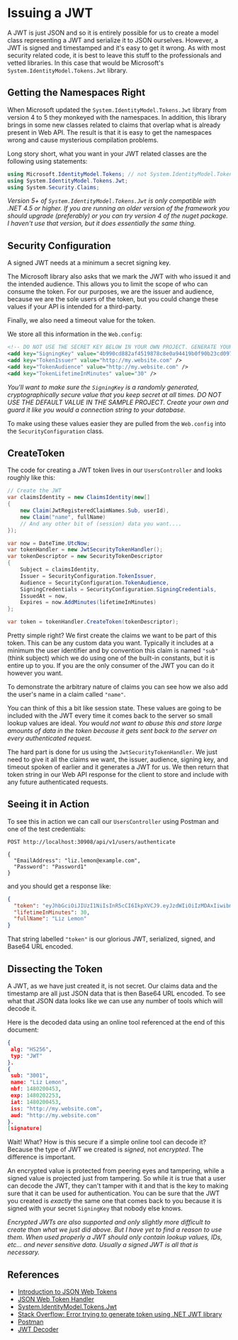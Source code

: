 # Issuing a JWT

A JWT is just JSON and so it is entirely possible for us to create a model class representing a JWT and serialize it to JSON ourselves.
However, a JWT is signed and timestamped and it's easy to get it wrong.
As with most security related code, it is best to leave this stuff to the professionals and vetted libraries.
In this case that would be Microsoft's `System.IdentityModel.Tokens.Jwt` library.

## Getting the Namespaces Right

When Microsoft updated the `System.IdentityModel.Tokens.Jwt` library from version 4 to 5 they monkeyed with the namespaces.
In addition, this library brings in some new classes related to claims that overlap what is already present in Web API.
The result is that it is easy to get the namespaces wrong and cause mysterious compilation problems.

Long story short, what you want in your JWT related classes are the following using statements:

```cs
using Microsoft.IdentityModel.Tokens; // not System.IdentityModel.Tokens
using System.IdentityModel.Tokens.Jwt;
using System.Security.Claims;
```

*Version 5+ of `System.IdentityModel.Tokens.Jwt` is only compatible with .NET 4.5 or higher.
If you are running an older version of the framework you should upgrade (preferably) or you can try version 4 of the nuget package.
I haven't use that version, but it does essentially the same thing.*

## Security Configuration

A signed JWT needs at a minimum a secret signing key.

The Microsoft library also asks that we mark the JWT with who issued it and the intended audience.
This allows you to limit the scope of who can consume the token.
For our purposes, we are the issuer and audience, because we are the sole users of the token, but you could change these values if your API is intended for a third-party.

Finally, we also need a timeout value for the token.

We store all this information in the `Web.config`:

```xml
<!-- DO NOT USE THE SECRET KEY BELOW IN YOUR OWN PROJECT. GENERATE YOUR OWN. -->
<add key="SigningKey" value="4b990cd882af4519878c8e0a94419b0f90b23cd097c8226192ce22d9a619733a" />
<add key="TokenIssuer" value="http://my.website.com" />
<add key="TokenAudience" value="http://my.website.com" />
<add key="TokenLifetimeInMinutes" value="30" />
```

*You'll want to make sure the `SigningKey` is a randomly generated, cryptographically secure value that you keep secret at all times.
DO NOT USE THE DEFAULT VALUE IN THE SAMPLE PROJECT. Create your own and guard it like you would a connection string to your database.*

To make using these values easier they are pulled from the `Web.config` into the `SecurityConfiguration` class.

## CreateToken

The code for creating a JWT token lives in our `UsersController` and looks roughly like this:

```cs
// Create the JWT
var claimsIdentity = new ClaimsIdentity(new[]
{
    new Claim(JwtRegisteredClaimNames.Sub, userId),
    new Claim("name", fullName)
    // And any other bit of (session) data you want....
});

var now = DateTime.UtcNow;
var tokenHandler = new JwtSecurityTokenHandler();
var tokenDescriptor = new SecurityTokenDescriptor
{
    Subject = claimsIdentity,
    Issuer = SecurityConfiguration.TokenIssuer,
    Audience = SecurityConfiguration.TokenAudience,
    SigningCredentials = SecurityConfiguration.SigningCredentials,
    IssuedAt = now,
    Expires = now.AddMinutes(lifetimeInMinutes)
};

var token = tokenHandler.CreateToken(tokenDescriptor);
```

Pretty simple right? We first create the claims we want to be part of this token.
This can be any custom data you want.
Typically it includes at a minimum the user identifier and by convention this claim is named `"sub"` (think subject) which we do using one of the built-in constants, but it is entire up to you.
If you are the only consumer of the JWT you can do it however you want.

To demonstrate the arbitrary nature of claims you can see how we also add the user's name in a claim called `"name"`.

You can think of this a bit like session state.
These values are going to be included with the JWT every time it comes back to the server so small lookup values are ideal.
*You would not want to abuse this and store large amounts of data in the token because it gets sent back to the server on every authenticated request.*


The hard part is done for us using the `JwtSecurityTokenHandler`.
We just need to give it all the claims we want, the issuer, audience, signing key, and timeout spoken of earlier and it generates a JWT for us.
We then return that token string in our Web API response for the client to store and include with any future authenticated requests.

## Seeing it in Action

To see this in action we can call our `UsersController` using Postman and one of the test credentials:

```
POST http://localhost:30908/api/v1/users/authenticate

{
  "EmailAddress": "liz.lemon@example.com",
  "Password": "Password1"
}
```

and you should get a response like:

```json
{
  "token": "eyJhbGciOiJIUzI1NiIsInR5cCI6IkpXVCJ9.eyJzdWIiOiIzMDAxIiwibmFtZSI6IkxpeiBMZW1vbiIsIm5iZiI6MTQ4MDIwMDQ1MywiZXhwIjoxNDgwMjAyMjUzLCJpYXQiOjE0ODAyMDA0NTMsImlzcyI6Imh0dHA6Ly9teS53ZWJzaXRlLmNvbSIsImF1ZCI6Imh0dHA6Ly9teS53ZWJzaXRlLmNvbSJ9.JPMnq7f_GTUwzVB8qaVH6ejFA2XWwdty3uXnh8bcgjg",
  "lifetimeInMinutes": 30,
  "fullName": "Liz Lemon"
}
```

That string labelled `"token"` is our glorious JWT, serialized, signed, and Base64 URL encoded.

## Dissecting the Token

A JWT, as we have just created it, is not secret.
Our claims data and the timestamp are all just JSON data that is then Base64 URL encoded.
To see what that JSON data looks like we can use any number of tools which will decode it.

Here is the decoded data using an online tool referenced at the end of this document:

```json
{
 alg: "HS256",
 typ: "JWT"
}.
{
 sub: "3001",
 name: "Liz Lemon",
 nbf: 1480200453,
 exp: 1480202253,
 iat: 1480200453,
 iss: "http://my.website.com",
 aud: "http://my.website.com"
}.
[signature]
```

Wait! What? How is this secure if a simple online tool can decode it?
Because the type of JWT we created is *signed*, not *encrypted*.
The difference is important.

An encrypted value is protected from peering eyes and tampering, while a signed value is projected just from tampering.
So while it is true that a user can decode the JWT, they can't tamper with it and that is the key to making sure that it can be used for authentication.
You can be sure that the JWT you created is *exactly* the same one that comes back to you because it is signed with your secret `SigningKey` that nobody else knows.

*Encrypted JWTs are also supported and only slightly more difficult to create than what we just did above.
But I have yet to find a reason to use them.
When used properly a JWT should only contain lookup values, IDs, etc... and never sensitive data.
Usually a signed JWT is all that is necessary.*

## References

* [Introduction to JSON Web Tokens](https://jwt.io/introduction/)
* [JSON Web Token Handler](https://msdn.microsoft.com/en-us/library/dn205065(v=vs.110).aspx)
* [System.IdentityModel.Tokens.Jwt](https://www.nuget.org/packages/System.IdentityModel.Tokens.Jwt/)
* [Stack Overflow: Error trying to generate token using .NET JWT library](http://stackoverflow.com/a/38364979)
* [Postman](https://www.getpostman.com/)
* [JWT Decoder](http://calebb.net/)